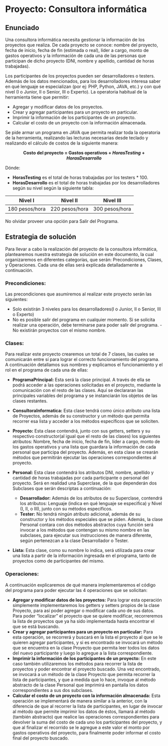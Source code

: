 # Proyecto: Consultora informática 
## Enunciado
Una consultora informática necesita gestionar la información de los proyectos que realiza. De cada proyecto se conoce: nombre del proyecto, fecha de inicio, fecha de fin (estimada o real), líder a cargo, monto de gastos operativos y la información de cada una de las personas que participan de dicho proyecto (DNI, nombre y apellido, cantidad de horas trabajadas).

Los participantes de los proyectos pueden ser desarrolladores o testers. Además de los datos mencionados, para los desarrolladores interesa saber en qué lenguaje se especializan (por ej: PHP, Python, JAVA, etc.) y con qué nivel (I o Junior, II o Senior, III o Experto).
La operatoria habitual de la herramienta tiene que permitir:
- Agregar y modificar datos de los proyectos.
- Crear y agregar participantes para un proyecto en particular.
- Imprimir la información de los participantes de un proyecto.
- Calcular el costo de un proyecto con la información almacenada.
  
Se pide armar un programa en JAVA que permita realizar toda la operatoria de la herramienta, realizando las lecturas necesarias desde teclado y realizando el cálculo de costos de la siguiente manera:
**<div style="text-align: center"> Costo del proyecto = Gastos operativos + *HorasTesting* + *HorasDesarrollo* </div>**

Dónde:
- **HorasTesting** es el total de horas trabajadas por los testers * 100.
- **HorasDesarrollo** es el total de horas trabajadas por los desarrolladores según su nivel según la siguiente tabla:

| Nivel I | Nivel II | Nivel III |
| -- | -- | -- |
|180 pesos/hora|220 pesos/hora|300 pesos/hora|

No olvidar proveer una opción para Salir del Programa.

## Estrategia de solución
Para llevar a cabo la realización del proyecto de la consultora informática, plantearemos nuestra estrategia de solución en este documento, la cual organizaremos en diferentes categorías, que serán: Precondiciones, Clases, y Operaciones. Cada una de ellas será explicada detalladamente a continuación.

### Precondiciones:
Las precondiciones que asumiremos al realizar este proyecto serán las siguientes:
- Solo existirán 3 niveles para los desarrolladores(I o Junior, II o Senior, III o Experto)
- No es posible salir del programa en cualquier momento. Si se solicita realizar una operación, debe terminarse para poder salir del programa. 
-No existirán proyectos con el mismo nombre.
### Clases:
Para realizar este proyecto crearemos un total de 7 clases, las cuales se comunicarán entre sí para lograr el correcto funcionamiento del programa. A continuación detallamos sus nombres y explicamos el funcionamiento y el rol en el programa de cada una de ellas:
- **ProgramaPrincipal:** Esta será la clase principal. A través de ella se podrá acceder a las operaciones solicitadas en el proyecto, mediante la comunicación con el resto de las clases. Aquí se declararan las principales variables del programa y se instanciarán los objetos de las clases restantes. 

- **ConsultoraInformatica:** Esta clase tendrá como único atributo una lista de Proyectos, además de su constructor y un método que permita recorrer esa lista y acceder a los métodos específicos que se soliciten.

- **Proyecto:** Esta clase contendrá, junto con sus getters, setters y su respectivo constructor(al igual que el resto de las clases) los siguientes atributos: Nombre, fecha de inicio, fecha de fin, líder a cargo, monto de los gastos operativos y una lista que guardara la información de cada personal que participa del proyecto. Además, en esta clase se crearán métodos que permitirán ejecutar las operaciones correspondientes al proyecto.

- **Personal:** Esta clase contendrá los atributos DNI, nombre, apellido y cantidad de horas trabajadas por cada participante o personal del proyecto. Será en realidad una Superclase, de la que dependerán dos Subclases que serán descriptas a continuación:

  - **Desarrollador:** Además de los atributos de su Superclase, contendrá los atributos: Lenguaje (indica en qué lenguaje se especifica) y Nivel (I, II, o III), junto con su métodos específicos.
  - **Tester:** No tendrá ningún atributo adicional, además de su constructor y los métodos especiales que se piden.
Además, la clase Personal contara con dos métodos abstractos cuya función será invocar a los métodos que contengan su mismo nombre en las subclases, para ejecutar sus instrucciones de manera diferente, según pertenezcan a la clase Desarrollador o Tester.

- **Lista:** Esta clase, como su nombre lo indica, será utilizada para crear una lista a partir de la información ingresada en el programa, tanto de proyectos como de participantes del mismo.

### Operaciones:
A continuación explicaremos de qué manera implementaremos el código del programa para poder ejecutar las 4 operaciones que se solicitan:
- **Agregar y modificar datos de los proyectos:** Para lograr esta operación simplemente implementaremos los getters y setters propios de la clase Proyecto, para así poder agregar o modificar cada uno de sus datos. Para poder “localizar” el proyecto que se quiere modificar, recorreremos la lista de proyectos que ya ha sido implementada hasta encontrar el que se está buscando.
- **Crear y agregar participantes para un proyecto en particular:** Para esta operación, se recorrerá y buscará en la lista el proyecto al que se le quieren agregar participantes,  y si es encontrado se invocará un método que se encuentra en la clase Proyecto que permita leer todos los datos del nuevo participante y luego lo agregue a la lista correspondiente.
- **Imprimir la información de los participantes de un proyecto:** En este caso también utilizaremos los métodos para recorrer la lista de proyectos y poder encontrar el proyecto buscado. Una vez encontrado, se invocará a un método de la clase Proyecto que permita recorrer la lista de participantes, y que a medida que lo hace, invoque al método abstracto de la clase Personal que imprimirá en pantalla los datos correspondientes a sus dos subclases.
- **Calcular el costo de un proyecto con la información almacenada:** Esta operación se implementará de manera similar a la anterior, con la diferencia de que al recorrer la lista de participantes, en lugar de invocar al método que permite imprimir los datos de éstos,  llamará al método (también abstracto) que realice las operaciones correspondientes para devolver la suma del costo de cada uno los participantes del proyecto, y que al finalizar el recorrido se le agregue a este valor el monto por gastos operativos del proyecto, para finalmente poder informar el costo final del proyecto buscado.
